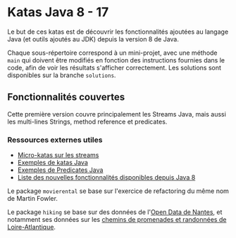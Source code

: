 # Katas Java 8 - 17

Le but de ces katas est de découvrir les fonctionnalités ajoutées au langage Java (et outils ajoutés au JDK) depuis la version 8 de Java.

Chaque sous-répertoire correspond à un mini-projet, avec une méthode `main` qui doivent être modifiés en fonction des 
instructions fournies dans le code, afin de voir les résultats s'afficher correctement. 
Les solutions sont disponibles sur la branche `solutions`.

## Fonctionnalités couvertes

Cette première version couvre principalement les Streams Java, mais aussi les multi-lines Strings, method reference
et predicates.

### Ressources externes utiles

- [Micro-katas sur les streams](https://www.codingame.com/playgrounds/20782/java-guild-meeting-52018/streams---micro-katas)
- [Exemples de katas Java](https://github.com/c-guntur/java-katas)
- [Exemples de Predicates Java](https://mkyong.com/java8/java-8-predicate-examples/)
- [Liste des nouvelles fonctionnalités disponibles depuis Java 8](https://ondro.inginea.eu/index.php/new-features-in-java-versions-since-java-8/)

Le package `movierental` se base sur l'exercice de refactoring du même nom de Martin Fowler.

Le package `hiking` se base sur des données de l'[Open Data de Nantes](https://data.nantesmetropole.fr/pages/home/), et
notamment ses données sur les [chemins de promenades et randonnées de Loire-Atlantique](https://data.nantesmetropole.fr/explore/dataset/224400028_itineraires-de-promenade-et-de-randonnee-en-loire-atlantique-pdipr%40loireatlantique).
